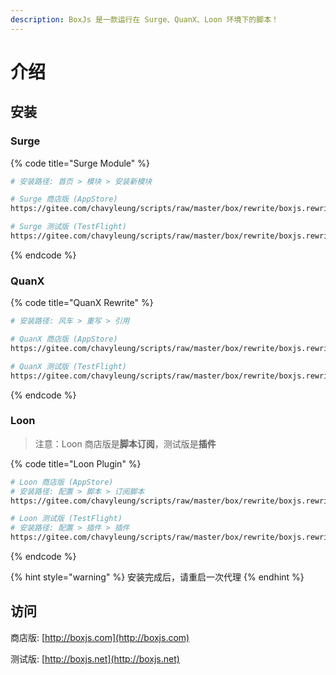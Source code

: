 ```yaml
---
description: BoxJs 是一款运行在 Surge、QuanX、Loon 环境下的脚本！
---
```


# 介绍

## 安装

### Surge

{% code title="Surge Module" %}
```bash
# 安装路径: 首页 > 模块 > 安装新模块

# Surge 商店版 (AppStore)
https://gitee.com/chavyleung/scripts/raw/master/box/rewrite/boxjs.rewrite.surge.sgmodule

# Surge 测试版 (TestFlight)
https://gitee.com/chavyleung/scripts/raw/master/box/rewrite/boxjs.rewrite.surge.tf.sgmodule

```
{% endcode %}

### QuanX

{% code title="QuanX Rewrite" %}
```bash
# 安装路径: 风车 > 重写 > 引用

# QuanX 商店版 (AppStore)
https://gitee.com/chavyleung/scripts/raw/master/box/rewrite/boxjs.rewrite.quanx.conf

# QuanX 测试版 (TestFlight)
https://gitee.com/chavyleung/scripts/raw/master/box/rewrite/boxjs.rewrite.quanx.tf.conf

```
{% endcode %}

### Loon

> 注意：Loon 商店版是**脚本订阅**，测试版是**插件**

{% code title="Loon Plugin" %}
```bash
# Loon 商店版 (AppStore)
# 安装路径: 配置 > 脚本 > 订阅脚本
https://gitee.com/chavyleung/scripts/raw/master/box/rewrite/boxjs.rewrite.loon.conf

# Loon 测试版 (TestFlight)
# 安装路径: 配置 > 插件 > 插件
https://gitee.com/chavyleung/scripts/raw/master/box/rewrite/boxjs.rewrite.loon.tf.plugin

```
{% endcode %}

{% hint style="warning" %}
 安装完成后，请重启一次代理 
{% endhint %}

## 访问

商店版: [http://boxjs.com](http://boxjs.com)

测试版: [http://boxjs.net](http://boxjs.net)

